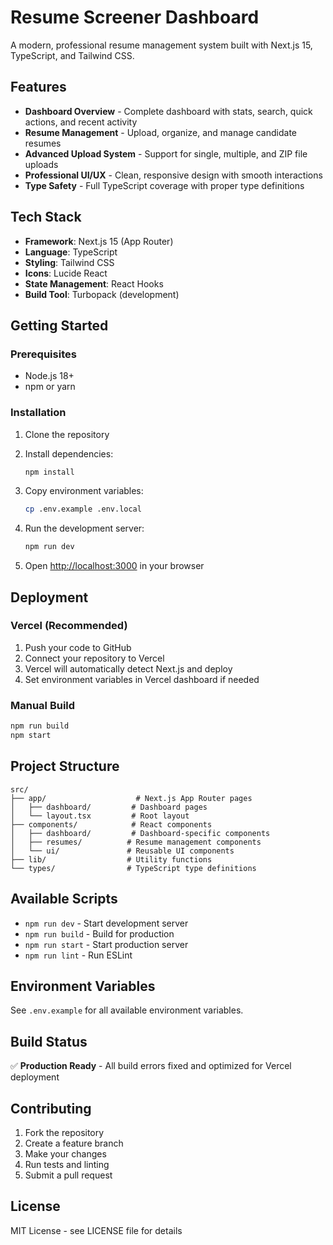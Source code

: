 # Resume Screener Dashboard

A modern, professional resume management system built with Next.js 15, TypeScript, and Tailwind CSS.

## Features

- **Dashboard Overview** - Complete dashboard with stats, search, quick actions, and recent activity
- **Resume Management** - Upload, organize, and manage candidate resumes
- **Advanced Upload System** - Support for single, multiple, and ZIP file uploads
- **Professional UI/UX** - Clean, responsive design with smooth interactions
- **Type Safety** - Full TypeScript coverage with proper type definitions

## Tech Stack

- **Framework**: Next.js 15 (App Router)
- **Language**: TypeScript
- **Styling**: Tailwind CSS
- **Icons**: Lucide React
- **State Management**: React Hooks
- **Build Tool**: Turbopack (development)

## Getting Started

### Prerequisites

- Node.js 18+
- npm or yarn

### Installation

1. Clone the repository
2. Install dependencies:
   ```bash
   npm install
   ```

3. Copy environment variables:
   ```bash
   cp .env.example .env.local
   ```

4. Run the development server:
   ```bash
   npm run dev
   ```

5. Open [http://localhost:3000](http://localhost:3000) in your browser

## Deployment

### Vercel (Recommended)

1. Push your code to GitHub
2. Connect your repository to Vercel
3. Vercel will automatically detect Next.js and deploy
4. Set environment variables in Vercel dashboard if needed

### Manual Build

```bash
npm run build
npm start
```

## Project Structure

```
src/
├── app/                    # Next.js App Router pages
│   ├── dashboard/         # Dashboard pages
│   └── layout.tsx         # Root layout
├── components/            # React components
│   ├── dashboard/         # Dashboard-specific components
│   ├── resumes/          # Resume management components
│   └── ui/               # Reusable UI components
├── lib/                  # Utility functions
└── types/                # TypeScript type definitions
```

## Available Scripts

- `npm run dev` - Start development server
- `npm run build` - Build for production
- `npm run start` - Start production server
- `npm run lint` - Run ESLint

## Environment Variables

See `.env.example` for all available environment variables.

## Build Status

✅ **Production Ready** - All build errors fixed and optimized for Vercel deployment

## Contributing

1. Fork the repository
2. Create a feature branch
3. Make your changes
4. Run tests and linting
5. Submit a pull request

## License

MIT License - see LICENSE file for details
